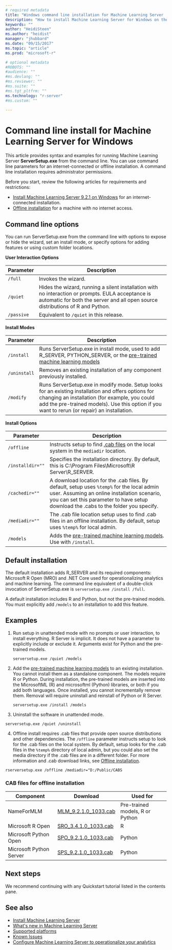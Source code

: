 ```yaml
---
# required metadata
title: "Windows command line installation for Machine Learning Server | Microsoft Docs"
description: "How to install Machine Learning Server for Windows on the command line."
keywords: ""
author: "HeidiSteen"
ms.author: "heidist"
manager: "jhubbard"
ms.date: "09/15/2017"
ms.topic: "article"
ms.prod: "microsoft-r"

# optional metadata
#ROBOTS: ""
#audience: ""
#ms.devlang: ""
#ms.reviewer: ""
#ms.suite: ""
#ms.tgt_pltfrm: ""
ms.technology: "r-server"
#ms.custom: ""

---
```


# Command line install for Machine Learning Server for Windows

This article provides syntax and examples for running Machine Learning Server **ServerSetup.exe** from the command line. You can use command line parameters for an internet-connected or offline installation. A command line installation requires administrator permissions.

Before you start, review the following articles for requirements and restrictions:

+ [Install Machine Learning Server 9.2.1 on Windows](machine-learning-server-windows-install.md) for an internet-connected installation.
+ [Offline installation](machine-learning-server-windows-offline.md) for a machine with no internet access.

## Command line options

You can run ServerSetup.exe from the command line with options to expose or hide the wizard, set an install mode, or specify options for adding features or using custom folder locations.

**User Interaction Options**

| Parameter | Description |
|-----------|-------------|
| `/full` | Invokes the wizard. |
| `/quiet` | Hides the wizard, running a silent installation with no interaction or prompts. EULA acceptance is automatic for both the server and all open source distributions of R and Python. |
| `/passive` | Equivalent to `/quiet` in this release. |

 
**Install Modes**

| Parameter | Description |
|-----------|-------------|
| `/install` | Runs ServerSetup.exe in install mode, used to add R_SERVER, PYTHON_SERVER, or the [pre-trained machine learning models](microsoftml-install-pretrained-models.md)|
| `/uninstall` | Removes an existing installation of any component previously installed. |
| `/modify` | Runs ServerSetup.exe in modify mode. Setup looks for an existing installation and offers options for changing an installation (for example, you could add the pre-trained models). Use this option if you want to rerun (or repair) an installation. |

 
**Install Options**

| Parameter | Description |
|-----------|-------------|
| `/offline` | Instructs setup to find [.cab files](#cab-files) on the local system in the `mediadir` location. |
| `/installdir=""` | Specifies the installation directory. By default, this is C:\Program Files\Microsoft\R Server\R_SERVER. |
| `/cachedir=""` | A download location for the .cab files. By default, setup uses `%temp%` for the local admin user. Assuming an online installation scenario, you can set this parameter to have setup download the .cabs to the folder you specify. |
| `/mediadir=""` | The .cab file location setup uses to find .cab files in an offline installation. By default, setup uses `%temp%` for local admin. |
| `/models` | Adds the [pre-trained machine learning models](microsoftml-install-pretrained-models.md). Use with `/install`.|


## Default installation

The default installation adds R_SERVER and its required components: Microsoft R Open (MRO) and .NET Core used for operationalizing analytics and machine learning. The command line equivalent of a double-click invocation of ServerSetup.exe is `serversetup.exe /install /full`.

A default installation includes R and Python, but not the pre-trained models. You must explicitly add `/models` to an installation to add this feature.

## Examples

1. Run setup in unattended mode with no prompts or user interaction, to install everything. R Server is implicit. It does not have a parameter to explicitly include or exclude it. Arguments exist for Python and the pre-trained models.

   `serversetup.exe /quiet /models`

2. Add the [pre-trained machine learning models](microsoftml-install-pretrained-models.md) to an existing installation. You cannot install them as a standalone component. The models require R or Python. During installation, the pre-trained models are inserted into the MicrosoftML (R) and microsoftml (Python) libraries, or both if you add both languages. Once installed, you cannot incrementally remove them. Removal will require uninstall and reinstall of Python or R Server. 

   `serversetup.exe /install /models`

3. Uninstall the software in unattended mode.

  `serversetup.exe /quiet /uninstall`  

4. Offline install requires .cab files that provide open source distributions and other dependencies. The `/offline` parameter instructs setup to look for the .cab files on the local system. By default, setup looks for the .cab files in the `%temp%` directory of local admin, but you could also set the media directory if the .cab files are in a different folder. For more information and .cab download links, see [Offline installation](machine-learning-server-windows-offline.md).

  `rserversetup.exe /offline /mediadir="D:/Public/CABS` 

<a name="cab-files"></a>

### CAB files for offline installation

| Component | Download | Used for | 
|-----------|----------|----------|
|NameForMLM |[MLM_9.2.1.0_1033.cab](https://go.microsoft.com/fwlink/?LinkId=852727) | Pre-trained models, R or Python |
|Microsoft R Open |[SRO_3.4.1.0_1033.cab](https://go.microsoft.com/fwlink/?LinkId=852724) | R |
|Microsoft Python Open |[SPO_9.2.1.0_1033.cab](https://go.microsoft.com/fwlink/?LinkId=852723) | Python |
|Microsoft Python Server |[SPS_9.2.1.0_1033.cab](https://go.microsoft.com/fwlink/?LinkId=852726) | Python |

## Next steps

We recommend continuing with any Quickstart tutorial listed in the contents pane. 

## See also

+ [Install Machine Learning Server](r-server-install.md)
+ [What's new in Machine Learning Server](../whats-new-in-machine-learning-server.md)
+ [Supported platforms](r-server-install-supported-platforms.md)  
+ [Known Issues](../resources-known-issues.md)  
+ [Configure Machine Learning Server to operationalize your analytics](../what-is-operationalization.md)